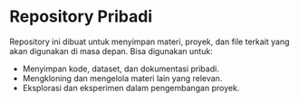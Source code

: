 # Repository Pribadi

Repository ini dibuat untuk menyimpan materi, proyek, dan file terkait yang akan digunakan di masa depan. Bisa digunakan untuk:

* Menyimpan kode, dataset, dan dokumentasi pribadi.
* Mengkloning dan mengelola materi lain yang relevan.
* Eksplorasi dan eksperimen dalam pengembangan proyek.
